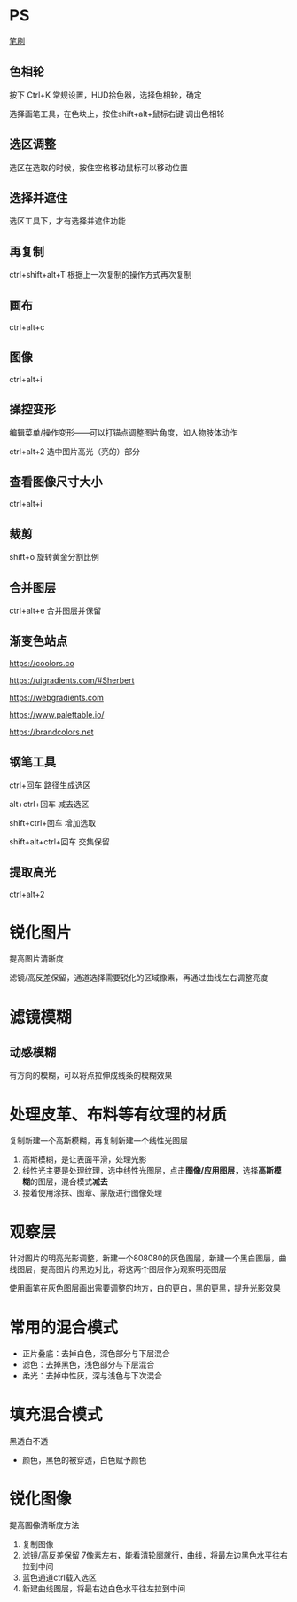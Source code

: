 # PS

[笔刷](https://brushes8.com/)

## 色相轮

按下 Ctrl+K 常规设置，HUD拾色器，选择色相轮，确定

选择画笔工具，在色块上，按住shift+alt+鼠标右键 调出色相轮

## 选区调整

选区在选取的时候，按住空格移动鼠标可以移动位置

## 选择并遮住

选区工具下，才有选择并遮住功能

## 再复制

ctrl+shift+alt+T 根据上一次复制的操作方式再次复制

## 画布

ctrl+alt+c

## 图像

ctrl+alt+i

## 操控变形

编辑菜单/操作变形——可以打锚点调整图片角度，如人物肢体动作

ctrl+alt+2 选中图片高光（亮的）部分

## 查看图像尺寸大小

ctrl+alt+i

## 裁剪

shift+o 旋转黄金分割比例

## 合并图层

ctrl+alt+e 合并图层并保留

## 渐变色站点

https://coolors.co

https://uigradients.com/#Sherbert

https://webgradients.com

https://www.palettable.io/

https://brandcolors.net

## 钢笔工具

ctrl+回车 路径生成选区

alt+ctrl+回车 减去选区

shift+ctrl+回车 增加选取

shift+alt+ctrl+回车 交集保留

## 提取高光

ctrl+alt+2

# 锐化图片

提高图片清晰度

滤镜/高反差保留，通道选择需要锐化的区域像素，再通过曲线左右调整亮度

# 滤镜模糊

## 动感模糊

有方向的模糊，可以将点拉伸成线条的模糊效果

# 处理皮革、布料等有纹理的材质

复制新建一个高斯模糊，再复制新建一个线性光图层

1. 高斯模糊，是让表面平滑，处理光影
2. 线性光主要是处理纹理，选中线性光图层，点击**图像/应用图层**，选择**高斯模糊**的图层，混合模式**减去**
3. 接着使用涂抹、图章、蒙版进行图像处理

# 观察层

针对图片的明亮光影调整，新建一个808080的灰色图层，新建一个黑白图层，曲线图层，提高图片的黑边对比，将这两个图层作为观察明亮图层

使用画笔在灰色图层画出需要调整的地方，白的更白，黑的更黑，提升光影效果

# 常用的混合模式

- 正片叠底：去掉白色，深色部分与下层混合
- 滤色：去掉黑色，浅色部分与下层混合
- 柔光：去掉中性灰，深与浅色与下次混合

# 填充混合模式

黑透白不透

- 颜色，黑色的被穿透，白色赋予颜色

# 锐化图像

提高图像清晰度方法

1. 复制图像
2. 滤镜/高反差保留 7像素左右，能看清轮廓就行，曲线，将最左边黑色水平往右拉到中间
3. 蓝色通道ctrl载入选区
4. 新建曲线图层，将最右边白色水平往左拉到中间



